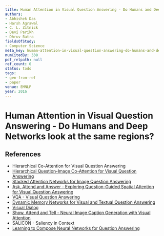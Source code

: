 ```yaml
---
title: Human Attention in Visual Question Answering - Do Humans and Deep Networks look at the same regions?
authors:
- Abhishek Das
- Harsh Agrawal
- C. L. Zitnick
- Devi Parikh
- Dhruv Batra
fieldsOfStudy:
- Computer Science
meta_key: human-attention-in-visual-question-answering-do-humans-and-deep-networks-look-at-the-same-regions
numCitedBy: 338
pdf_relpath: null
ref_count: 0
status: todo
tags:
- gen-from-ref
- paper
venue: EMNLP
year: 2016
---
```


# Human Attention in Visual Question Answering - Do Humans and Deep Networks look at the same regions?

## References

- Hierarchical Co-Attention for Visual Question Answering
- [Hierarchical Question-Image Co-Attention for Visual Question Answering](./hierarchical-question-image-co-attention-for-visual-question-answering.md)
- [Stacked Attention Networks for Image Question Answering](./stacked-attention-networks-for-image-question-answering.md)
- [Ask, Attend and Answer - Exploring Question-Guided Spatial Attention for Visual Question Answering](./ask-attend-and-answer-exploring-question-guided-spatial-attention-for-visual-question-answering.md)
- [VQA - Visual Question Answering](./vqa-visual-question-answering.md)
- [Dynamic Memory Networks for Visual and Textual Question Answering](./dynamic-memory-networks-for-visual-and-textual-question-answering.md)
- [Visual Dialog](./visual-dialog.md)
- [Show, Attend and Tell - Neural Image Caption Generation with Visual Attention](./show-attend-and-tell-neural-image-caption-generation-with-visual-attention.md)
- SALICON - Saliency in Context
- [Learning to Compose Neural Networks for Question Answering](./learning-to-compose-neural-networks-for-question-answering.md)
